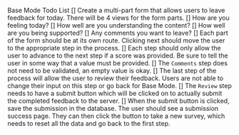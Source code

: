 Base Mode Todo List
[]  Create a multi-part form that allows users to leave feedback for today. 
There will be 4 views for the form parts.
    []  How are you feeling today?
    []  How well are you understanding the content?
    []  How well are you being supported?
    []  Any comments you want to leave?
[]  Each part of the form should be at its own route. Clicking next should move the user to the appropriate step in the process.
[]  Each step should only allow the user to advance to the next step if a score was provided. Be sure to tell the user in some way that a value must be provided.
[]  The `Comments` step does not need to be validated, an empty value is okay.
[]  The last step of the process will allow the user to review their feedback. Users are not able to change their input on this step or go back for Base Mode.
[]  The `Review` step needs to have a submit button which will be clicked on to actually submit the completed feedback to the server.
[]  When the submit button is clicked, save the submission in the database. The user should see a submission success page. They can then click the button to take a new survey, which needs to reset all the data and go back to the first step.